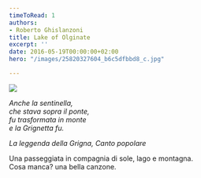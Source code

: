 ```yaml
---
timeToRead: 1
authors:
- Roberto Ghislanzoni
title: Lake of Olginate
excerpt: ''
date: 2016-05-19T00:00:00+02:00
hero: "/images/25820327604_b6c5dfbbd8_c.jpg"

---
```

[![](/images/25820327604_b6c5dfbbd8_c.jpg)](https://flic.kr/p/FkDVQ9 "Mattina di primavera")

_Anche la sentinella,_  
_che stava sopra il ponte,_  
_fu trasformata in monte_  
_e la Grignetta fu._

_La leggenda della Grigna, Canto popolare_

Una passeggiata in compagnia di sole, lago e montagna.  
Cosa manca? una bella canzone.